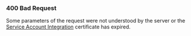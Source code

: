 ### <a name="{{ include.anchor }}" class="api-ref-subtitle">__400 Bad Request__</a>
Some parameters of the request were not understood by the server or the [Service Account Integration](https://adobe-apiplatform.github.io/umapi-documentation/en/getstarted.html) certificate has expired.